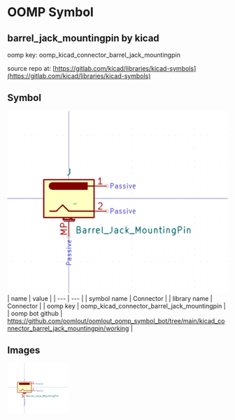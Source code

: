 # OOMP Symbol  
## barrel_jack_mountingpin  by kicad  
  
oomp key: oomp_kicad_connector_barrel_jack_mountingpin  
  
source repo at: [https://gitlab.com/kicad/libraries/kicad-symbols](https://gitlab.com/kicad/libraries/kicad-symbols)  
## Symbol  
  
[![working.png](working_600.png)](working.png)  
| name | value | 
| --- | --- | 
| symbol name | Connector | 
| library name | Connector | 
| oomp key | oomp_kicad_connector_barrel_jack_mountingpin | 
| oomp bot github | https://github.com/oomlout/oomlout_oomp_symbol_bot/tree/main/kicad_connector_barrel_jack_mountingpin/working | 
## Images  
  
[![working.png](working_140.png)](working.png)  
